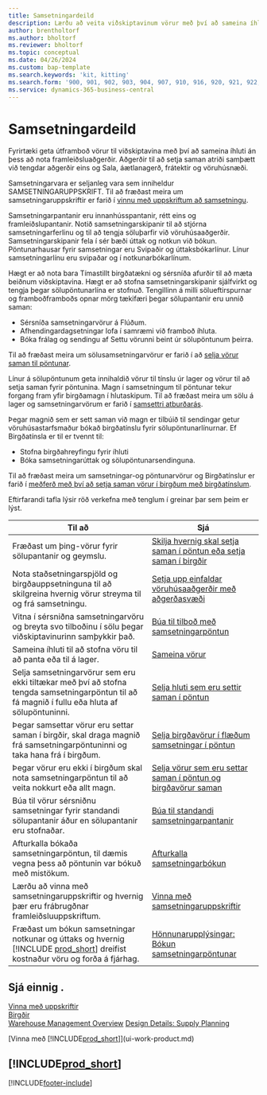 ```yaml
---
title: Samsetningardeild
description: Lærðu að veita viðskiptavinum vörur með því að sameina íhluti í einföldum ferlum án þess að nota framleiðsluaðgerðir.
author: brentholtorf
ms.author: bholtorf
ms.reviewer: bholtorf
ms.topic: conceptual
ms.date: 04/26/2024
ms.custom: bap-template
ms.search.keywords: 'kit, kitting'
ms.search.form: '900, 901, 902, 903, 904, 907, 910, 916, 920, 921, 922, 923, 940, 941, 942, 930, 931, 932, 914, 915, 905'
ms.service: dynamics-365-business-central
---
```

# Samsetningardeild

Fyrirtæki geta útframboð vörur til viðskiptavina með því að sameina íhluti án þess að nota framleiðsluaðgerðir. Aðgerðir til að setja saman atriði samþætt við tengdar aðgerðir eins og Sala, áætlanagerð, frátektir og vöruhúsnæði.  

Samsetningarvara er seljanleg vara sem inniheldur SAMSETNINGARUPPSKRIFT. Til að fræðast meira um samsetningaruppskriftir er farið í  [vinnu með uppskriftum að samsetningu](assembly-how-work-assembly-boms.md).

Samsetningarpantanir eru innanhússpantanir, rétt eins og framleiðslupantanir. Notið samsetningarskipanir til að stjórna samsetningarferlinu og til að tengja söluþarfir við vöruhúsaaðgerðir. Samsetningarskipanir fela í sér bæði úttak og notkun við bókun. Pöntunarhausar fyrir samsetningar eru Svipaðir og úttaksbókarlínur. Línur samsetningarlínu eru svipaðar og í notkunarbókarlínum.  

Hægt er að nota bara Tímastillt birgðatækni og sérsníða afurðir til að mæta beiðnum viðskiptavina. Hægt er að stofna samsetningarskipanir sjálfvirkt og tengja þegar sölupöntunarlína er stofnuð. Tengillinn á milli sölueftirspurnar og framboðframboðs opnar mörg tækifæri þegar sölupantanir eru unnið saman:

* Sérsníða samsetningarvörur á Flúðum.
* Afhendingardagsetningar lofa í samræmi við framboð íhluta.
* Bóka frálag og sendingu af Settu vörunni beint úr sölupöntunum þeirra.

Til að fræðast meira um sölusamsetningarvörur er farið í að  [selja vörur saman til pöntunar](assembly-how-to-sell-items-assembled-to-order.md).  

Línur á sölupöntunum geta innihaldið vörur til tínslu úr lager og vörur til að setja saman fyrir pöntunina. Magn í samsetningum til pöntunar tekur forgang fram yfir birgðamagn í hlutaskipum. Til að fræðast meira um sölu á lager og samsetningarvörum er farið í  [samsettri atburðarás](assembly-assemble-to-order-or-assemble-to-stock.md#combination-scenarios).  

Þegar magnið sem er sett saman við magn er tilbúið til sendingar getur vöruhúsastarfsmaður bókað birgðatínslu fyrir sölupöntunarlínurnar. Ef Birgðatínsla er til er tvennt til:

* Stofna birgðahreyfingu fyrir íhluti
* Bóka samsetningarúttak og sölupöntunarsendinguna.

Til að fræðast meira um samsetningar-og pöntunarvörur og Birgðatínslur er farið í  [meðferð með því að setja saman vörur í birgðum með birgðatínslum](warehouse-how-to-pick-items-with-inventory-picks.md#handling-assemble-to-order-items-with-inventory-picks).

Eftirfarandi tafla lýsir röð verkefna með tenglum í greinar þar sem þeim er lýst.

|**Til að**|**Sjá**|  
|------------|-------------|  
|Fræðast um þing-vörur fyrir sölupantanir og geymslu.|[Skilja hvernig skal setja saman í pöntun eða setja saman í birgðir](assembly-assemble-to-order-or-assemble-to-stock.md)|
|Nota staðsetningarspjöld og birgðauppsetninguna til að skilgreina hvernig vörur streyma til og frá samsetningu.|[Setja upp einfaldar vöruhúsaaðgerðir með aðgerðasvæði](warehouse-how-to-set-up-basic-warehouses-with-operations-areas.md)|
|Vitna í sérsniðna samsetningarvöru og breyta svo tilboðinu í sölu þegar viðskiptavinurinn samþykkir það.|[Búa til tilboð með samsetningarpöntun](assembly-how-to-quote-an-assemble-to-order-sale.md)|
|Sameina íhluti til að stofna vöru til að panta eða til á lager.|[Sameina vörur](assembly-how-to-assemble-items.md)|  
|Selja samsetningarvörur sem eru ekki tiltækar með því að stofna tengda samsetningarpöntun til að fá magnið í fullu eða hluta af sölupöntuninni.|[Selja hluti sem eru settir saman í pöntun](assembly-how-to-sell-items-assembled-to-order.md)|
|Þegar samsettar vörur eru settar saman í birgðir, skal draga magnið frá samsetningarpöntuninni og taka hana frá í birgðum.|[Selja birgðavörur í flæðum samsetningar í pöntun](assembly-how-to-sell-inventory-items-in-assemble-to-order-flows.md)|  
|Þegar vörur eru ekki í birgðum skal nota samsetningarpöntun til að veita nokkurt eða allt magn.|[Selja vörur sem eru settar saman í pöntun og birgðavörur saman](assembly-how-to-sell-assemble-to-order-items-and-inventory-items-together.md)|
|Búa til vörur sérsniðnu samsetningar fyrir standandi sölupantanir áður en sölupantanir eru stofnaðar.|[Búa til standandi samsetningarpantanir](assembly-how-to-create-blanket-assembly-orders.md)|
|Afturkalla bókaða samsetningarpöntun, til dæmis vegna þess að pöntunin var bókuð með mistökum.|[Afturkalla samsetningarbókun](assembly-how-to-undo-assembly-posting.md)|
|Lærðu að vinna með samsetningaruppskriftir og hvernig þær eru frábrugðnar framleiðsluuppskriftum.|[Vinna með samsetningaruppskriftir](assembly-how-work-assembly-boms.md)|
|Fræðast um bókun samsetningar notkunar og úttaks og hvernig  [!INCLUDE [prod_short](includes/prod_short.md)]  dreifist kostnaður vöru og forða á fjárhag.|[Hönnunarupplýsingar: Bókun samsetningarpöntunar](design-details-assembly-order-posting.md)|  

## Sjá einnig .

[Vinna með uppskriftir](inventory-how-work-BOMs.md)  
[Birgðir](inventory-manage-inventory.md)  
[Warehouse Management Overview](design-details-warehouse-management.md)
[Design Details: Supply Planning](design-details-supply-planning.md)  
<!-- [Walkthrough: Planning Supplies Manually](walkthrough-planning-supplies-manually.md)   -->
<!-- [Walkthrough: Selling, Assembling, and Shipping Kits](walkthrough-selling-assembling-and-shipping-kits.md)   -->
[Vinna með [!INCLUDE[prod_short](includes/prod_short.md)]](ui-work-product.md)  

## [!INCLUDE[prod_short](includes/free_trial_md.md)]  

[!INCLUDE[footer-include](includes/footer-banner.md)]
